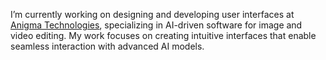 I’m currently working on designing and developing user interfaces at [Anigma Technologies](https://anigma-careers.oopy.io/), specializing in AI-driven software for image and video editing. My work focuses on creating intuitive interfaces that enable seamless interaction with advanced AI models. 
